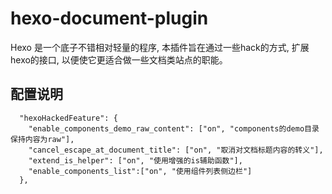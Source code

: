 # hexo-document-plugin

Hexo 是一个底子不错相对轻量的程序, 本插件旨在通过一些hack的方式, 扩展hexo的接口, 以便使它更适合做一些文档类站点的职能。

## 配置说明

```
  "hexoHackedFeature": {
    "enable_components_demo_raw_content": ["on", "components的demo目录保持内容为raw"],
    "cancel_escape_at_document_title": ["on", "取消对文档标题内容的转义"],
    "extend_is_helper": ["on", "使用增强的is辅助函数"],
    "enable_components_list":["on", "使用组件列表侧边栏"]
  },

```